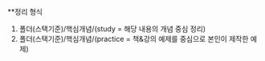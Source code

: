 **정리 형식
1. 폴더(스택기준)/핵심개념/(study = 해당 내용의 개념 중심 정리)
2. 폴더(스택기준)/핵심개념/(practice = 책&강의 예제를 중심으로 본인이 제작한 예제)